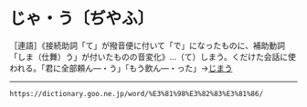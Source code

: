 # じゃ・う〔ぢやふ〕
［連語］《接続助詞「て」が撥音便に付いて「で」になったものに、補助動詞「しま（仕舞）う」が付いたものの音変化》…（て）しまう。くだけた会話に使われる。「君に全部頼ん―・う」「もう飲ん―・った」→[じまう](https://dictionary.goo.ne.jp/word/%E3%81%98%E3%81%BE%E3%81%86/#jn-100619)

---
`https://dictionary.goo.ne.jp/word/%E3%81%98%E3%82%83%E3%81%86/`